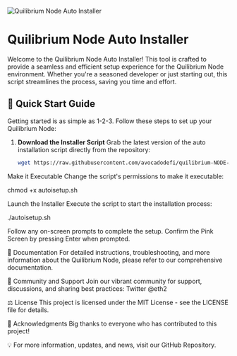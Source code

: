 ![Quilibrium Node Auto Installer](https://github.com/avocadodefi/quilibrium-NODE-AUTO-INSTALLER/blob/main/Node-Installer.gif)

# Quilibrium Node Auto Installer

Welcome to the Quilibrium Node Auto Installer! This tool is crafted to provide a seamless and efficient setup experience for the Quilibrium Node environment. Whether you're a seasoned developer or just starting out, this script streamlines the process, saving you time and effort.

## 🚀 Quick Start Guide

Getting started is as simple as 1-2-3. Follow these steps to set up your Quilibrium Node:

1. **Download the Installer Script**
   Grab the latest version of the auto installation script directly from the repository:
   ```bash
   wget https://raw.githubusercontent.com/avocadodefi/quilibrium-NODE-AUTO-INSTALLER/main/autoisetup.sh

Make it Executable
Change the script's permissions to make it executable:

chmod +x autoisetup.sh

Launch the Installer
Execute the script to start the installation process:

./autoisetup.sh

Follow any on-screen prompts to complete the setup. Confirm the Pink Screen by pressing Enter when prompted.

📘 Documentation
For detailed instructions, troubleshooting, and more information about the Quilibrium Node, please refer to our comprehensive documentation.

💬 Community and Support
Join our vibrant community for support, discussions, and sharing best practices: Twitter @eth2

⚖️ License
This project is licensed under the MIT License - see the LICENSE file for details.

🙏 Acknowledgments
Big thanks to everyone who has contributed to this project!

💡 For more information, updates, and news, visit our GitHub Repository.
